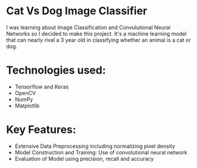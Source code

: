 # Cat Vs Dog Image Classifier 

I was learning about Image Classification and Convulutional Neural Networks so I decided to make this project. It's a machine learning model that can nearly rival a 3 year old in classifying whether an animal is a cat or dog.

# Technologies used:

- Tensorflow and Keras
- OpenCV
- NumPy
- Matplotlib

# Key Features:

- Extensive Data Preprocessing including normalizing pixel density
- Model Construction and Training: Use of convolutional neural network
- Evaluation of Model using precision, recall and accuracy



